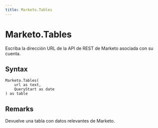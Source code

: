 ```yaml
---
title: Marketo.Tables
---
```


# Marketo.Tables


Escriba la dirección URL de la API de REST de Marketo asociada con su cuenta.


## Syntax

```powerquery
Marketo.Tables(
    url as text,
    QueryStart as date
) as table
```


## Remarks

Devuelve una tabla con datos relevantes de Marketo.


